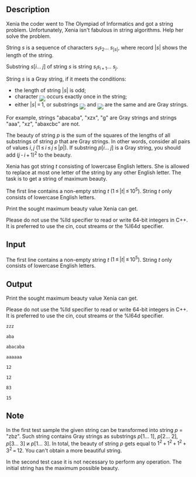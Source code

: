 ## Description

<div><p>Xenia the coder went to The Olympiad of Informatics and got a string problem. Unfortunately, Xenia isn't fabulous in string algorithms. Help her solve the problem.</p><p><span class="tex-font-style-it">String</span> <span class="tex-span"><i>s</i></span> is a sequence of characters <span class="tex-span"><i>s</i><sub class="lower-index">1</sub><i>s</i><sub class="lower-index">2</sub>... <i>s</i><sub class="lower-index">|<i>s</i>|</sub></span>, where record <span class="tex-span">|<i>s</i>|</span> shows the length of the string. </p><p><span class="tex-font-style-it">Substring</span> <span class="tex-span"><i>s</i>[<i>i</i>... <i>j</i>]</span> of string <span class="tex-span"><i>s</i></span> is string <span class="tex-span"><i>s</i><sub class="lower-index"><i>i</i></sub><i>s</i><sub class="lower-index"><i>i</i> + 1</sub>... <i>s</i><sub class="lower-index"><i>j</i></sub></span>.</p><p>String <span class="tex-span"><i>s</i></span> is a <span class="tex-font-style-it">Gray</span> string, if it meets the conditions:</p><ul> <li> the length of string <span class="tex-span">|<i>s</i>|</span> is odd; </li><li> character <img align="middle" class="tex-formula" src="file://TwT9rYQu.png" style="max-width: 100.0%;max-height: 100.0%;"> occurs exactly once in the string; </li><li> either <span class="tex-span">|<i>s</i>| = 1</span>, or substrings <img align="middle" class="tex-formula" src="file://y5MATQLL.png" style="max-width: 100.0%;max-height: 100.0%;"> and <img align="middle" class="tex-formula" src="file://lO1fqRB5.png" style="max-width: 100.0%;max-height: 100.0%;"> are the same and are Gray strings. </li></ul><p>For example, strings "<span class="tex-font-style-tt">abacaba</span>", "<span class="tex-font-style-tt">xzx</span>", "<span class="tex-font-style-tt">g</span>" are Gray strings and strings "<span class="tex-font-style-tt">aaa</span>", "<span class="tex-font-style-tt">xz</span>", "<span class="tex-font-style-tt">abaxcbc</span>" are not.</p><p>The <span class="tex-font-style-it">beauty</span> of string <span class="tex-span"><i>p</i></span> is the sum of the squares of the lengths of all substrings of string <span class="tex-span"><i>p</i></span> that are Gray strings. In other words, consider all pairs of values <span class="tex-span"><i>i</i>, <i>j</i></span> <span class="tex-span">(1 ≤ <i>i</i> ≤ <i>j</i> ≤ |<i>p</i>|)</span>. If substring <span class="tex-span"><i>p</i>[<i>i</i>... <i>j</i>]</span> is a Gray string, you should add <span class="tex-span">(<i>j</i> - <i>i</i> + 1)<sup class="upper-index">2</sup></span> to the beauty.</p><p>Xenia has got string <span class="tex-span"><i>t</i></span> consisting of lowercase English letters. She is allowed to replace at most one letter of the string by any other English letter. The task is to get a string of maximum beauty.</p></div><div class="input-specification"><p>The first line contains a non-empty string <span class="tex-span"><i>t</i></span> <span class="tex-span">(1 ≤ |<i>t</i>| ≤ 10<sup class="upper-index">5</sup>)</span>. String <span class="tex-span"><i>t</i></span> only consists of lowercase English letters.</p></div><div class="output-specification"><p>Print the sought maximum beauty value Xenia can get.</p><p>Please do not use the <span class="tex-font-style-tt">%lld</span> specifier to read or write 64-bit integers in С++. It is preferred to use the <span class="tex-font-style-tt">cin</span>, <span class="tex-font-style-tt">cout</span> streams or the <span class="tex-font-style-tt">%I64d</span> specifier.</p></div>

## Input

<p>The first line contains a non-empty string <span class="tex-span"><i>t</i></span> <span class="tex-span">(1 ≤ |<i>t</i>| ≤ 10<sup class="upper-index">5</sup>)</span>. String <span class="tex-span"><i>t</i></span> only consists of lowercase English letters.</p>

## Output

<p>Print the sought maximum beauty value Xenia can get.</p><p>Please do not use the <span class="tex-font-style-tt">%lld</span> specifier to read or write 64-bit integers in С++. It is preferred to use the <span class="tex-font-style-tt">cin</span>, <span class="tex-font-style-tt">cout</span> streams or the <span class="tex-font-style-tt">%I64d</span> specifier.</p>





```input1
zzz

```




```input2
aba

```




```input3
abacaba

```




```input4
aaaaaa

```




```output1
12

```




```output2
12

```




```output3
83

```




```output4
15

```



## Note

<p>In the first test sample the given string can be transformed into string <span class="tex-span"><i>p</i></span> = "<span class="tex-font-style-tt">zbz</span>". Such string contains Gray strings as substrings <span class="tex-span"><i>p</i>[1... 1]</span>, <span class="tex-span"><i>p</i>[2... 2]</span>, <span class="tex-span"><i>p</i>[3... 3]</span> и <span class="tex-span"><i>p</i>[1... 3]</span>. In total, the beauty of string <span class="tex-span"><i>p</i></span> gets equal to <span class="tex-span">1<sup class="upper-index">2</sup> + 1<sup class="upper-index">2</sup> + 1<sup class="upper-index">2</sup> + 3<sup class="upper-index">2</sup> = 12</span>. You can't obtain a more beautiful string.</p><p>In the second test case it is not necessary to perform any operation. The initial string has the maximum possible beauty.</p>
